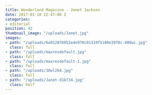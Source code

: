 ```yaml
---
title: Wonderland Magazine - Janet Jackson
date: 2017-01-10 22:47:00 Z
categories:
- editorial
position: 42
thumbnail_image: "/uploads/Janet.jpg"
images:
- path: "/uploads/6a012876052e4e970c01310f5108e3970c-800wi.jpg"
  class: full
- path: "/uploads/maxresdefault.jpg"
  class: full
- path: "/uploads/maxresdefault-1.jpg"
  class: full
- path: "/uploads/30wl2k4.jpg"
  class: full
- path: "/uploads/Janet-d1b734.jpg"
  class: half
---
```


